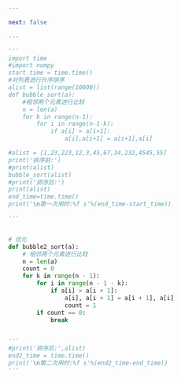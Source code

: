 ```yaml
---

next: false

---
```




<BlogInfo id="1142" title="2.冒泡排序法" author="白日梦想猿" pv=0 read_times=0 pre_cost_time="0分42秒" category="算法" tag_list="['算法']" create_time="2020.05.21 15:27:21" update_time="2022.02.26 11:00:40" />

```python
'''
import time
#import numpy
start_time = time.time()
#对列表进行升序排序
alist = list(range(10000))
def bubble_sort(a):
    #相邻两个元素进行比较
    n = len(a)
    for k in range(n-1):
        for i in range(n-1-k):
            if a[i] > a[i+1]:
                a[i],a[i+1] = a[i+1],a[i]

#alist = [1,23,223,12,3,45,67,34,232,4545,55]
print('排序前:')
#print(alist)
bubble_sort(alist)
#print('排序后:')
print(alist)
end_time=time.time()
print('\n第一次用时:%f s'%(end_time-start_time))

'''


# 优化
def bubble2_sort(a):
    # 相邻两个元素进行比较
    n = len(a)
    count = 0
    for k in range(n - 1):
        for i in range(n - 1 - k):
            if a[i] > a[i + 1]:
                a[i], a[i + 1] = a[i + 1], a[i]
                count = 1
        if count == 0:
            break


'''
#print('排序后:',alist)
end2_time = time.time()
print('\n第二次用时:%f s'%(end2_time-end_time))
'''

```



<ActionBox />
